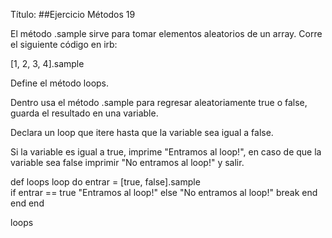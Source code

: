 Título:
##Ejercicio Métodos 19

El método .sample sirve para tomar elementos aleatorios de un array.
Corre el siguiente código en irb:

[1, 2, 3, 4].sample



Define el método loops.

Dentro usa el método .sample para regresar aleatoriamente true o false, guarda el resultado en una variable.

Declara un loop que itere hasta que la variable sea igual a false.

Si la variable es igual a true, imprime "Entramos al loop!", en caso de que la variable sea false imprimir "No entramos al loop!" y salir.

def loops
	loop do 
		entrar = [true, false].sample		
		if entrar == true
			"Entramos al loop!"
		else
			"No entramos al loop!"
			break
		end
	end
end

loops